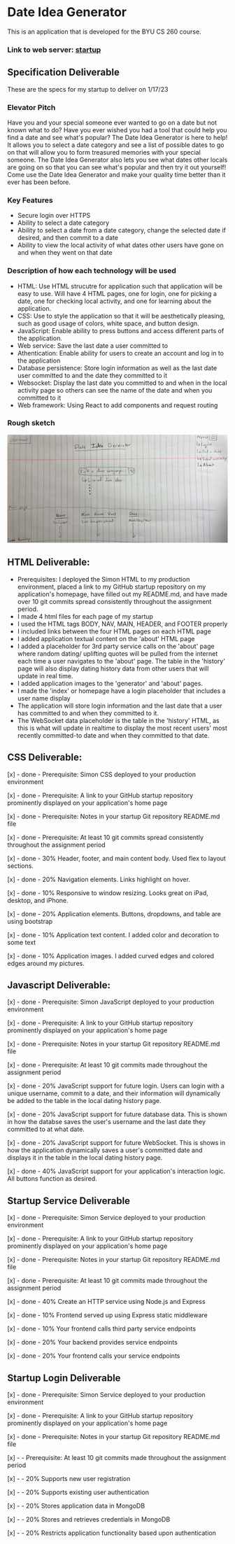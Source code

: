# Date Idea Generator

This is an application that is developed for the BYU CS 260 course.

### Link to web server: [startup](dates4you.click)

## Specification Deliverable

These are the specs for my startup to deliver on 1/17/23

### Elevator Pitch

Have you and your special someone ever wanted to go on a date but not known what to do? Have you ever wished you had a tool that could help you find a date and see what's popular? The Date Idea Generator is here to help! It allows you to select a date category and see a list of possible dates to go on that will allow you to form treasured memories with your special someone. The Date Idea Generator also lets you see what dates other locals are going on so that you can see what's popular and then try it out yourself! Come use the Date Idea Generator and make your quality time better than it ever has been before.

### Key Features
- Secure login over HTTPS
- Ability to select a date category
- Ability to select a date from a date category, change the selected date if desired, and then commit to a date
- Ability to view the local activity of what dates other users have gone on and when they went on that date

### Description of how each technology will be used
- HTML: Use HTML strucutre for application such that application will be easy to use. Will have 4 HTML pages, one for login, one for picking a date, one for checking local activity, and one for learning about the application.
- CSS: Use to style the application so that it will be aesthetically pleasing, such as good usage of colors, white space, and button design. 
- JavaScript: Enable ability to press buttons and access different parts of the application.
- Web service: Save the last date a user committed to
- Athentication: Enable ability for users to create an account and log in to the application
- Database persistence: Store login information as well as the last date user committed to and the date they committed to it
- Websocket: Display the last date you committed to and when in the local activity page so others can see the name of the date and when you committed to it
- Web framework: Using React to add components and request routing


### Rough sketch

![Picture of draft startup display](pictures/spec_draft.png)

## HTML Deliverable:
- Prerequisites: I deployed the Simon HTML to my production environment, placed a link to my GitHub startup repository on my application's homepage, have filled out my README.md, and have made over 10 git commits spread consistently throughout the assignment period.
- I made 4 html files for each page of my startup
- I used the HTML tags BODY, NAV, MAIN, HEADER, and FOOTER properly
- I included links between the four HTML pages on each HTML page
- I added application textual content on the 'about' HTML page
- I added a placeholder for 3rd party service calls on the 'about' page where random dating/ uplifting quotes will be pulled from the internet each time a user navigates to the 'about' page. The table in the 'history' page will also display dating history data from other users that will update in real time.
- I added application images to the 'generator' and 'about' pages.
- I made the 'index' or homepage have a login placeholder that includes a user name display
- The application will store login information and the last date that a user has committed to and when they committed to it.
- The WebSocket data placeholder is the table in the 'history' HTML, as this is what will update in realtime to display the most recent users' most recently committed-to date and when they committed to that date.

## CSS Deliverable:

[x] - done - Prerequisite: Simon CSS deployed to your production environment

[x] - done - Prerequisite: A link to your GitHub startup repository prominently displayed on your application's home page

[x] - done - Prerequisite: Notes in your startup Git repository README.md file

[x] - done - Prerequisite: At least 10 git commits spread consistently throughout the assignment period

[x] - done - 30% Header, footer, and main content body. Used flex to layout sections.

[x] - done - 20% Navigation elements. Links highlight on hover.

[x] - done - 10% Responsive to window resizing. Looks great on iPad, desktop, and iPhone.

[x] - done - 20% Application elements. Buttons, dropdowns, and table are using bootstrap

[x] - done - 10% Application text content. I added color and decoration to some text

[x] - done - 10% Application images. I added curved edges and colored edges around my pictures.

## Javascript Deliverable:

[x] - done - Prerequisite: Simon JavaScript deployed to your production environment

[x] - done - Prerequisite: A link to your GitHub startup repository prominently displayed on your application's home page

[x] - done - Prerequisite: Notes in your startup Git repository README.md file

[x] - done - Prerequisite: At least 10 git commits made throughout the assignment period

[x] - done - 20% JavaScript support for future login. Users can login with a unique username, commit to a date, and their information will dynamically be added to the table in the local dating history page.

[x] - done - 20% JavaScript support for future database data. This is shown in how the databse saves the user's username and the last date they committed to at what date.

[x] - done - 20% JavaScript support for future WebSocket. This is shows in how the application dynamically saves a user's committed date and displays it in the table in the local dating history page.

[x] - done - 40% JavaScript support for your application's interaction logic. All buttons function as desired.

## Startup Service Deliverable

[x] - done - Prerequisite: Simon Service deployed to your production environment

[x] - done - Prerequisite: A link to your GitHub startup repository prominently displayed on your application's home page

[x] - done - Prerequisite: Notes in your startup Git repository README.md file

[x] - done - Prerequisite: At least 10 git commits made throughout the assignment period

[x] - done - 40% Create an HTTP service using Node.js and Express

[x] - done - 10% Frontend served up using Express static middleware

[x] - done - 10% Your frontend calls third party service endpoints

[x] - done - 20% Your backend provides service endpoints

[x] - done - 20% Your frontend calls your service endpoints

## Startup Login Deliverable

[x] - done - Prerequisite: Simon Service deployed to your production environment

[x] - done - Prerequisite: A link to your GitHub startup repository prominently displayed on your application's home page

[x] - done - Prerequisite: Notes in your startup Git repository README.md file

[x] -  - Prerequisite: At least 10 git commits made throughout the assignment period

[x] -  - 20% Supports new user registration

[x] -  - 20% Supports existing user authentication

[x] -  - 20% Stores application data in MongoDB

[x] -  - 20% Stores and retrieves credentials in MongoDB

[x] -  - 20% Restricts application functionality based upon authentication
